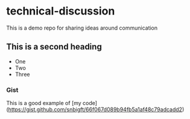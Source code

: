 # technical-discussion
This is a demo repo for sharing ideas around communication

## This is a second heading

* One
* Two
* Three
### Gist 
This is a good example of [my code] (https://gist.github.com/snbigft/66f067d089b94fb5a1af48c79adcadd2)
